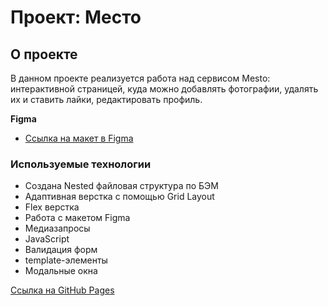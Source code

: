 # Проект: Место

## О проекте
В данном проекте реализуется работа над сервисом Mesto: интерактивной страницей, куда можно добавлять фотографии, удалять их и ставить лайки, редактировать профиль.


**Figma**

* [Ссылка на макет в Figma](https://www.figma.com/file/kRVLKwYG3d1HGLvh7JFWRT/JavaScript.-Sprint-6?node-id=0%3A1)

### Используемые технологии

* Создана Nested файловая структура по БЭМ
* Адаптивная верстка с помощью Grid Layout
* Flex верстка
* Работа с макетом Figma
* Медиазапросы
* JavaScript
* Валидация форм
* template-элементы
* Модальные окна

[Ссылка на GitHub Pages](https://kavtsure.github.io/mesto/)
